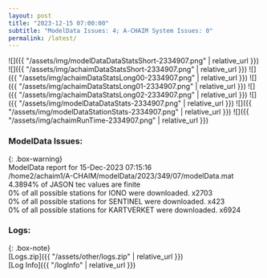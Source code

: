 ```yaml
---
layout: post
title: "2023-12-15 07:00:00"
subtitle: "ModelData Issues: 4; A-CHAIM System Issues: 0"
permalink: /latest/
---
```


![]({{ "/assets/img/modelDataDataStatsShort-2334907.png" | relative_url }})
![]({{ "/assets/img/achaimDataStatsShort-2334907.png" | relative_url }})
![]({{ "/assets/img/achaimDataStatsLong00-2334907.png" | relative_url }})
![]({{ "/assets/img/achaimDataStatsLong01-2334907.png" | relative_url }})
![]({{ "/assets/img/achaimDataStatsLong02-2334907.png" | relative_url }})
![]({{ "/assets/img/modelDataDataStats-2334907.png" | relative_url }})
![]({{ "/assets/img/modelDataStationStats-2334907.png" | relative_url }})
![]({{ "/assets/img/achaimRunTime-2334907.png" | relative_url }})


### ModelData Issues:  
  
{: .box-warning}  
 ModelData report for 15-Dec-2023 07:15:16   
 /home2/achaim1/A-CHAIM/modelData/2023/349/07/modelData.mat   
 4.3894% of JASON tec values are finite   
 0% of all possible stations for IONO were downloaded. x2703   
 0% of all possible stations for SENTINEL were downloaded. x423   
 0% of all possible stations for KARTVERKET were downloaded. x6924   
  


### Logs:  
  
{: .box-note}  
[Logs.zip]({{ "/assets/other/logs.zip" | relative_url }})  
[Log Info]({{ "/logInfo" | relative_url }})  
